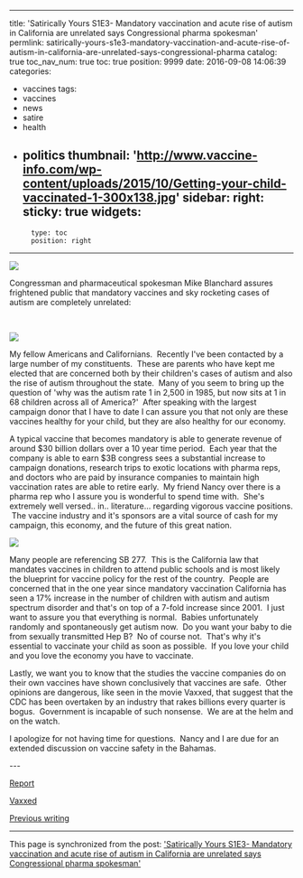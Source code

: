 
---
title: 'Satirically Yours S1E3- Mandatory vaccination and acute rise of autism in California are unrelated says Congressional pharma spokesman'
permlink: satirically-yours-s1e3-mandatory-vaccination-and-acute-rise-of-autism-in-california-are-unrelated-says-congressional-pharma
catalog: true
toc_nav_num: true
toc: true
position: 9999
date: 2016-09-08 14:06:39
categories:
- vaccines
tags:
- vaccines
- news
- satire
- health
- politics
thumbnail: 'http://www.vaccine-info.com/wp-content/uploads/2015/10/Getting-your-child-vaccinated-1-300x138.jpg'
sidebar:
    right:
        sticky: true
widgets:
    -
        type: toc
        position: right
---


<html>
<p><img src="http://www.vaccine-info.com/wp-content/uploads/2015/10/Getting-your-child-vaccinated-1-300x138.jpg"/></p>
<p>Congressman and pharmaceutical spokesman Mike Blanchard assures frightened public that mandatory vaccines and sky rocketing cases of autism are completely unrelated:</p>
<p><br></p>
<p><img src="http://www.bayareahouston.com/Assets/Citizens%20for%20Space%20Exploration/20160525_214732917_iOS_for_web.jpg"/></p>
<p>My fellow Americans and Californians. &nbsp;Recently I've been contacted by a large number of my constituents. &nbsp;These are parents who have kept me elected that are concerned both by their children's cases of autism and also the rise of autism throughout the state. &nbsp;Many of you seem to bring up the question of 'why was the autism rate 1 in 2,500 in 1985, but now sits at 1 in 68 children across all of America?' &nbsp;After speaking with the largest campaign donor that I have to date I can assure you that not only are these vaccines healthy for your child, but they are also healthy for our economy.</p>
<p>A typical vaccine that becomes mandatory is able to generate revenue of around $30 billion dollars over a 10 year time period. &nbsp;Each year that the company is able to earn $3B congress sees a substantial increase to campaign donations, research trips to exotic locations with pharma reps, and doctors who are paid by insurance companies to maintain high vaccination rates are able to retire early. &nbsp;My friend Nancy over there is a pharma rep who I assure you is wonderful to spend time with. &nbsp;She's extremely well versed.. in.. literature... regarding vigorous vaccine positions. &nbsp;The vaccine industry and it's sponsors are a vital source of cash for my campaign, this economy, and the future of this great nation.</p>
<p><img src="http://blog.daviddeeble.com/wp-content/uploads/2012/11/Screen-shot-2012-11-14-at-1.11.45-PM4.png"/></p>
<p>Many people are referencing SB 277. &nbsp;This is the California law that mandates vaccines in children to attend public schools and is most likely the blueprint for vaccine policy for the rest of the country. &nbsp;People are concerned that in the one year since mandatory vaccination California has seen a 17% increase in the number of children with autism and autism spectrum disorder and that's on top of a 7-fold increase since 2001. &nbsp;I just want to assure you that everything is normal. &nbsp;Babies unfortunately randomly and spontaneously get autism now. &nbsp;Do you want your baby to die from sexually transmitted Hep B? &nbsp;No of course not. &nbsp;That's why it's essential to vaccinate your child as soon as possible. &nbsp;If you love your child and you love the economy you have to vaccinate.</p>
<p>Lastly, we want you to know that the studies the vaccine companies do on their own vaccines have shown conclusively that vaccines are safe. &nbsp;Other opinions are dangerous, like seen in the movie Vaxxed, that suggest that the CDC has been overtaken by an industry that rakes billions every quarter is bogus. &nbsp;Government is incapable of such nonsense. &nbsp;We are at the helm and on the watch.</p>
<p>I apologize for not having time for questions. &nbsp;Nancy and I are due for an extended discussion on vaccine safety in the Bahamas.</p>
<p>---</p>
<p><a href="http://althealthworks.com/10539/autism-rates-in-california-jumped-17-since-the-mandatory-vaccination-bill-passesyelena/">Report</a></p>
<p><a href="http://vaxxedthemovie.com/stream/">Vaxxed</a></p>
<p><a href="https://steemit.com/vaccines/@aggroed/vaccine-refusing-parents-and-the-doctors-who-dismiss-them-as-patients">Previous writing</a></p>
</html>

- - -

This page is synchronized from the post: ['Satirically Yours S1E3- Mandatory vaccination and acute rise of autism in California are unrelated says Congressional pharma spokesman'](https://steemit.com/@aggroed/satirically-yours-s1e3-mandatory-vaccination-and-acute-rise-of-autism-in-california-are-unrelated-says-congressional-pharma)
